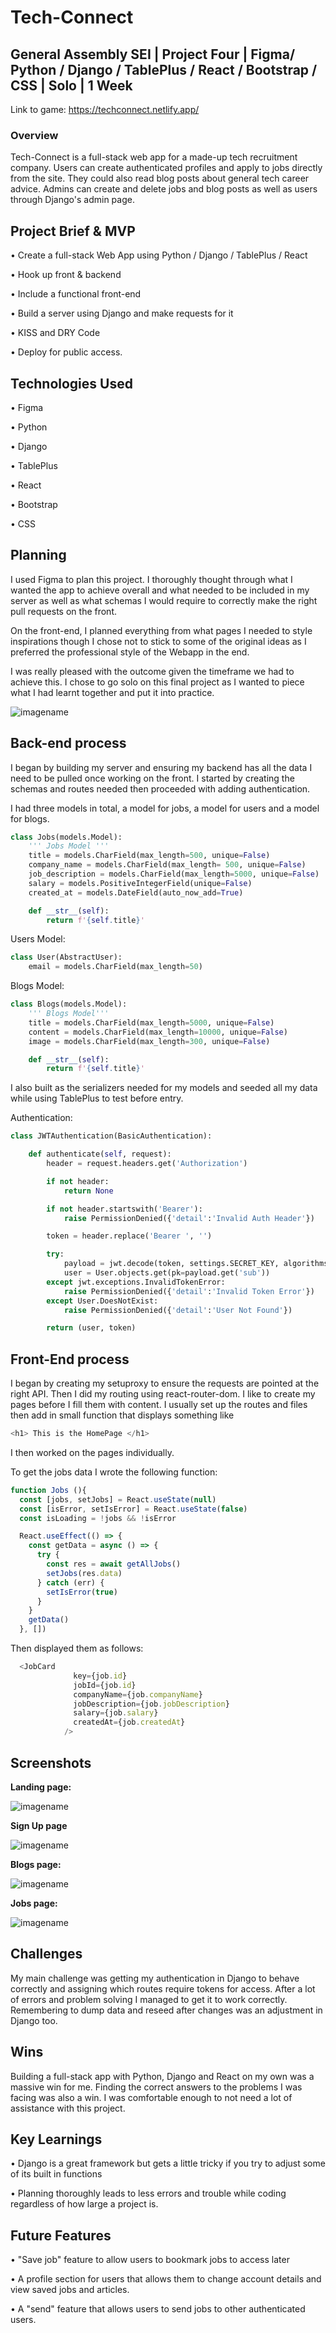 # Tech-Connect #

## General Assembly SEI | Project Four | Figma/ Python / Django / TablePlus / React / Bootstrap / CSS | Solo | 1 Week ##

Link to game: https://techconnect.netlify.app/

### Overview ###

Tech-Connect is a full-stack web app for a made-up tech recruitment company. Users can create authenticated profiles and apply to jobs directly from the site. They could also read blog posts about general tech career advice. Admins can create and delete jobs and blog posts as well as users through Django's admin page. 

## Project Brief & MVP ##

• Create a full-stack Web App using Python / Django / TablePlus / React

• Hook up front & backend 

• Include a functional front-end  

• Build a server using Django and make requests for it 

• KISS and DRY Code

• Deploy for public access.

## Technologies Used ##

• Figma

• Python

• Django 

• TablePlus

• React 

• Bootstrap

• CSS

## Planning ##

I used Figma to plan this project. I thoroughly thought through what I wanted the app to achieve overall and what needed to be included in my server as well as what schemas I would require to correctly make the right pull requests on the front.

 On the front-end, I planned everything from what pages I needed to style inspirations though I chose not to stick to some of the original ideas as I preferred the professional style of the Webapp in the end. 

 I was really pleased with the outcome given the timeframe we had to achieve this. I chose to go solo on this final project as I wanted to piece what I had learnt together and put it into practice.

  ![imagename](/src/assets/planning.png)

## Back-end process ##

I began by building my server and ensuring my backend has all the data I need to be pulled once working on the front. I started by creating the schemas and routes needed then proceeded with adding authentication.


I had three models in total, a model for jobs, a model for users and a model for blogs.

```py
class Jobs(models.Model):
    ''' Jobs Model '''
    title = models.CharField(max_length=500, unique=False)
    company_name = models.CharField(max_length= 500, unique=False)
    job_description = models.CharField(max_length=5000, unique=False)
    salary = models.PositiveIntegerField(unique=False)
    created_at = models.DateField(auto_now_add=True)

    def __str__(self):
        return f'{self.title}'
```
Users Model:

```py
class User(AbstractUser):
    email = models.CharField(max_length=50)
```

Blogs Model:

```py
class Blogs(models.Model):
    ''' Blogs Model'''
    title = models.CharField(max_length=5000, unique=False)
    content = models.CharField(max_length=10000, unique=False)
    image = models.CharField(max_length=300, unique=False)

    def __str__(self):
        return f'{self.title}'
```
I also built as the serializers needed for my models and seeded all my data while using TablePlus to test before entry.

Authentication:
```py
class JWTAuthentication(BasicAuthentication):

    def authenticate(self, request):
        header = request.headers.get('Authorization')

        if not header:
            return None

        if not header.startswith('Bearer'):
            raise PermissionDenied({'detail':'Invalid Auth Header'})

        token = header.replace('Bearer ', '')

        try:
            payload = jwt.decode(token, settings.SECRET_KEY, algorithms=['HS256'])
            user = User.objects.get(pk=payload.get('sub'))
        except jwt.exceptions.InvalidTokenError:
            raise PermissionDenied({'detail':'Invalid Token Error'})
        except User.DoesNotExist:
            raise PermissionDenied({'detail':'User Not Found'})

        return (user, token)
```

## Front-End process ##

I began by creating my setuproxy to ensure the requests are pointed at the right API. Then I did my routing using react-router-dom. I like to create my pages before I fill them with content. I usually set up the routes and files then add in small function that displays something like 
```js
<h1> This is the HomePage </h1>

```
I then worked on the pages individually.

To get the jobs data I wrote the following function:

```js
function Jobs (){
  const [jobs, setJobs] = React.useState(null)
  const [isError, setIsError] = React.useState(false)
  const isLoading = !jobs && !isError

  React.useEffect(() => {
    const getData = async () => {
      try {
        const res = await getAllJobs()
        setJobs(res.data)
      } catch (err) {
        setIsError(true)
      }
    }
    getData()
  }, [])
```
Then displayed them as follows:

```js
  <JobCard
              key={job.id}
              jobId={job.id}
              companyName={job.companyName}
              jobDescription={job.jobDescription}
              salary={job.salary}
              createdAt={job.createdAt}
            />
```

## Screenshots ##

**Landing page:**

 ![imagename](src/assets/techconnect.png)

**Sign Up page**

 ![imagename](src/assets/signup.png)

**Blogs page:** 

![imagename](src/assets/blogs.png)

**Jobs page:**

![imagename](src/assets/jobs.png)



## Challenges ##

My main challenge was getting my authentication in Django to behave correctly and assigning which routes require tokens for access. After a lot of errors and problem solving I managed to get it to work correctly. Remembering to dump data and reseed after changes was an adjustment in Django too. 

## Wins ##

Building a full-stack app with Python, Django and React on my own was a massive win for me. Finding the correct answers to the problems I was facing was also a win. I was comfortable enough to not need a lot of assistance with this project. 

## Key Learnings ##

• Django is a great framework but gets a little tricky if you try to adjust some of its built in functions

• Planning thoroughly leads to less errors and trouble while coding regardless of how large a project is.

## Future Features ## 
• "Save job" feature to allow users to bookmark jobs to access later

• A profile section for users that allows them to change account details and view saved jobs and articles. 

• A "send" feature that allows users to send jobs to other authenticated users.










